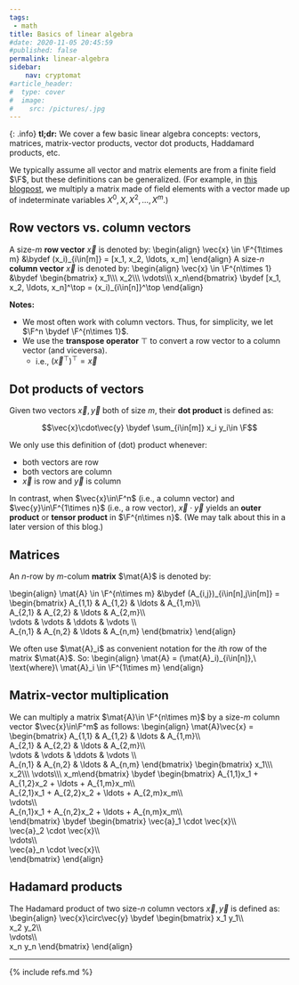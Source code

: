 ```yaml
---
tags:
 - math
title: Basics of linear algebra
#date: 2020-11-05 20:45:59
#published: false
permalink: linear-algebra
sidebar:
    nav: cryptomat
#article_header:
#  type: cover
#  image:
#    src: /pictures/.jpg
---
```


{: .info}
**tl;dr:** We cover a few basic linear algebra concepts: vectors, matrices, matrix-vector products, vector dot products, Haddamard products, etc.

<!--more-->

<!-- Here you can define LaTeX macros -->
<div style="display: none;">$
$</div> <!-- $ -->

We typically assume all vector and matrix elements are from a finite field $\F$, but these definitions can be generalized.
(For example, in [this blogpost](/feist-khovratovich), we multiply a matrix made of field elements with a vector made up of indeterminate variables $X^0, X, X^2, \ldots, X^m$.)

## Row vectors vs. column vectors

A size-$m$ **row vector** $\vec{x}$ is denoted by:
\begin{align}
\vec{x} \in \F^{1\times m} 
 &\bydef (x\_i)\_{i\in[m]} = [x_1, x_2, \ldots, x_m]
\end{align}
A size-$n$ **column vector** $\vec{x}$ is denoted by:
\begin{align}
\vec{x} \in \F^{n\times 1} 
 &\bydef \begin{bmatrix} x_1\\\\\ x_2\\\\\ \vdots\\\\\ x_n\end{bmatrix} 
  \bydef [x_1, x_2, \ldots, x_n]^\top
  = (x\_i)\_{i\in[n]}^\top
\end{align}

**Notes:**
 - We most often work with column vectors. Thus, for simplicity, we let $\F^n \bydef \F^{n\times 1}$.
 - We use the **transpose operator** $\top$ to convert a row vector to a column vector (and viceversa).
    + i.e., $(\vec{x}^\top)^\top = \vec{x}$

## Dot products of vectors

Given two vectors $\vec{x}, \vec{y}$ both of size $m$, their **dot product** is defined as:

$$\vec{x}\cdot\vec{y} \bydef \sum_{i\in[m]} x_i y_i\in \F$$

We only use this definition of (dot) product whenever:
 - both vectors are row
 - both vectors are column
 - $\vec{x}$ is row and $\vec{y}$ is column

In contrast, when $\vec{x}\in\F^n$ (i.e., a column vector) and $\vec{y}\in\F^{1\times n}$ (i.e., a row vector), $\vec{x}\cdot\vec{y}$ yields an **outer product** or **tensor product** in $\F^{n\times n}$.
(We may talk about this in a later version of this blog.)

## Matrices

An $n$-row by $m$-colum **matrix** $\mat{A}$ is denoted by:

\begin{align}
\mat{A} \in \F^{n\times m} &\bydef (A\_{i,j})\_{i\in[n],j\in[m]} = 
\begin{bmatrix}
A_{1,1} & A_{1,2} & \ldots & A_{1,m}\\\\\
A_{2,1} & A_{2,2} & \ldots & A_{2,m}\\\\\
\vdots & \vdots & \ddots & \vdots \\\\\
A_{n,1} & A_{n,2} & \ldots & A_{n,m}
\end{bmatrix}
\end{align}
 
We often use $\mat{A}_i$ as convenient notation for the $i$th row of the matrix $\mat{A}$.
So:
\begin{align}
\mat{A} = (\mat{A}\_i)\_{i\in[n]},\ \text{where}\ \mat{A}\_i \in \F^{1\times m}
\end{align}

## Matrix-vector multiplication

We can multiply a matrix $\mat{A}\in \F^{n\times m}$ by a size-$m$ column vector $\vec{x}\in\F^m$ as follows:
\begin{align}
\mat{A}\vec{x} = 
\begin{bmatrix}
A_{1,1} & A_{1,2} & \ldots & A_{1,m}\\\\\
A_{2,1} & A_{2,2} & \ldots & A_{2,m}\\\\\
\vdots & \vdots & \ddots & \vdots \\\\\
A_{n,1} & A_{n,2} & \ldots & A_{n,m}
\end{bmatrix}
\begin{bmatrix} x_1\\\\\ x_2\\\\\ \vdots\\\\\ x_m\end{bmatrix} 
\bydef
\begin{bmatrix}
A_{1,1}x_1 + A_{1,2}x_2 + \ldots + A_{1,m}x_m\\\\\
A_{2,1}x_1 + A_{2,2}x_2 + \ldots + A_{2,m}x_m\\\\\
\vdots\\\\\
A_{n,1}x_1 + A_{n,2}x_2 + \ldots + A_{n,m}x_m\\\\\
\end{bmatrix} 
\bydef
\begin{bmatrix}
\vec{a}_1 \cdot \vec{x}\\\\\
\vec{a}_2 \cdot \vec{x}\\\\\
\vdots\\\\\
\vec{a}_n \cdot \vec{x}\\\\\
\end{bmatrix} 
\end{align}
 
## Hadamard products

The Hadamard product of two size-$n$ column vectors $\vec{x},\vec{y}$ is defined as:
\begin{align}
\vec{x}\circ\vec{y} \bydef \begin{bmatrix}
x_1 y_1\\\\\
x_2 y_2\\\\\
\vdots\\\\\
x_n y_n
\end{bmatrix}
\end{align}

---

{% include refs.md %}
